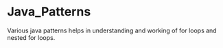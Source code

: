 # Java_Patterns
Various java patterns helps in understanding and working of for loops and nested for loops.

